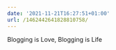 ```yaml
---
date: '2021-11-21T16:27:51+01:00'
url: /1462442641828810758/
---
```

Blogging is Love, Blogging is Life
